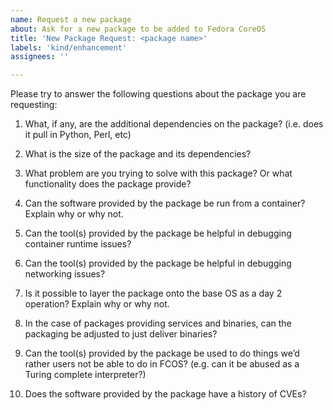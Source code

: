 ```yaml
---
name: Request a new package
about: Ask for a new package to be added to Fedora CoreOS
title: 'New Package Request: <package name>'
labels: 'kind/enhancement'
assignees: ''

---
```


Please try to answer the following questions about the package you are requesting:

1. What, if any, are the additional dependencies on the package? (i.e. does it pull in Python, Perl, etc)

2. What is the size of the package and its dependencies?

3. What problem are you trying to solve with this package? Or what functionality does the package provide?

4. Can the software provided by the package be run from a container?  Explain why or why not.

5. Can the tool(s) provided by the package be helpful in debugging container runtime issues?

6. Can the tool(s) provided by the package be helpful in debugging networking issues?

7. Is it possible to layer the package onto the base OS as a day 2 operation?  Explain why or why not.

8. In the case of packages providing services and binaries, can the packaging be adjusted to just deliver binaries?

9. Can the tool(s) provided by the package be used to do things we’d rather users not be able to do in FCOS? (e.g. can it be abused as a Turing complete interpreter?)

10. Does the software provided by the package have a history of CVEs?
